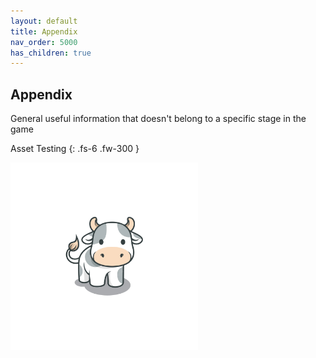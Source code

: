 ```yaml
---
layout: default
title: Appendix
nav_order: 5000
has_children: true
---
```


## Appendix
General useful information that doesn't belong to a specific stage in the game

Asset Testing
{: .fs-6 .fw-300 }

<img src="/assets/images/Kuh.png" alt="Moo" width="300" height="300">
